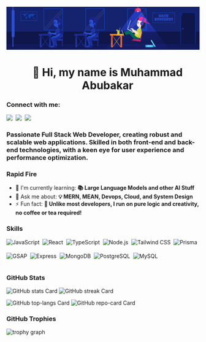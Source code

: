![👋 Hi, my name is Sushil Magare](./images/github-profile-header.jpg)

<div id="toc">
  <ul align="center" style="list-style: none">
    <summary>
      <h1>
        👋 Hi, my name is Muhammad Abubakar
      </h1>
    </summary>
  </ul>
</div>

**<h3 align="left">Connect with me:</h3>**

<p align="left">
	<a href="https://github.com/AbubakarWebDev" target="_blank"><img src="https://img.shields.io/badge/GitHub-100000?logo=github&logoColor=white" height="28" style="margin-right: 4px;" /></a>
	<a href="https://www.linkedin.com/in/abubakarwebdev" target="_blank"><img src="https://img.shields.io/badge/LinkedIn-0077B5?logo=linkedin&logoColor=white" height="28" style="margin-right: 4px;" /></a>
	<a href="https://twitter.com/bkrwebdev" target="_blank"><img src="https://img.shields.io/badge/Twitter-000000?logo=X&logoColor=white" height="28" style="margin-right: 4px;" /></a>
</p>

**<h3 align="left">Passionate Full Stack Web Developer, creating robust and scalable web applications. Skilled in both front-end and back-end technologies, with a keen eye for user experience and performance optimization.</h3>**

**<h3 align="left">Rapid Fire</h3>**

- 🌱 I'm currently learning: **📚 Large Language Models and other AI Stuff**
- 💬 Ask me about: **💡 MERN, MEAN, Devops, Cloud, and System Design**
- ⚡ Fun fact: **🎢 Unlike most developers, I run on pure logic and creativity, no coffee or tea required!**

**<h3 align="left">Skills</h3>**

<div style="display: flex; flex-wrap: wrap; gap: 4px; justify-content: left;">
    <img src="https://img.shields.io/badge/JavaScript-F7DF1C?logo=javascript&logoColor=white" height="32" alt="JavaScript" style="margin-right: 4px">
    <img src="https://img.shields.io/badge/React-20232A?logo=react&logoColor=61DAFB" height="32" alt="React" style="margin-right: 4px">
    <img src="https://img.shields.io/badge/TypeScript-3178C6?logo=typescript&logoColor=white" height="32" alt="TypeScript" style="margin-right: 4px">
    <img src="https://img.shields.io/badge/Node.js-8CC84B?logo=node.js&logoColor=white" height="32" alt="Node.js" style="margin-right: 4px">
    <img src="https://img.shields.io/badge/Tailwind_CSS-38B2AC?logo=tailwind-css&logoColor=white" height="32" alt="Tailwind CSS" style="margin-right: 4px">
    <img src="https://img.shields.io/badge/Prisma-2D3748?logo=prisma&logoColor=white" height="32" alt="Prisma" style="margin-right: 4px">
    <img src="https://img.shields.io/badge/GSAP-00D084?logo=gsap&logoColor=white" height="32" alt="GSAP" style="margin-right: 4px">
    <img src="https://img.shields.io/badge/Express-000000?logo=express&logoColor=white" height="32" alt="Express" style="margin-right: 4px">
    <img src="https://img.shields.io/badge/MongoDB-4EA94B?logo=mongodb&logoColor=white" height="32" alt="MongoDB" style="margin-right: 4px">
    <img src="https://img.shields.io/badge/PostgreSQL-316192?logo=postgresql&logoColor=white" height="32" alt="PostgreSQL" style="margin-right: 4px">
    <img src="https://img.shields.io/badge/MySQL-4479A1?logo=mysql&logoColor=white" height="32" alt="MySQL" style="margin-right: 4px">
</div>

**<h3 align="left">GitHub Stats</h3>**

<p align="left">
    <img width="48%" src="https://github-readme-stats.vercel.app/api?username=abubakarwebdev&theme=radical&hide_title=false&hide_rank=false&show_icons=false&include_all_commits=false&count_private=true&line_height=23" alt="GitHub stats Card" />
    <img width="48%" src="https://streak-stats.demolab.com/?user=abubakarwebdev&theme=radical&hide_border=false&date_format=M+j%5B%2C+Y%5D&mode=daily&hide_total_contributions=false&hide_current_streak=false&hide_longest_streak=false&card_height=200" alt="GitHub streak Card" />
</p>

<p align="left">
  <img width="48%" src="https://github-readme-stats.vercel.app/api/top-langs?username=abubakarwebdev&theme=radical&hide_title=false&layout=compact&langs_count=6&hide_progress=false&card_width=400" alt="GitHub top-langs Card" />
  <img width="48%" align="top" src="https://github-readme-stats.vercel.app/api/pin/?username=abubakarwebdev&repo=complete-data-structure-and-algorithms-cpp&bg_color=424242&show_owner=true&title_color=fff&text_color=fff&icon_color=fff" alt="GitHub repo-card Card" />
</p>

**<h3 align="left">GitHub Trophies</h3>**

<img width="100%" src="https://github-profile-trophy.vercel.app?username=abubakarwebdev&amp;theme=radical&amp;column=5&amp;row=2&amp;no-bg=false&amp;no-frame=false&amp;margin-w=8&amp;margin-h=8" alt="trophy graph">
